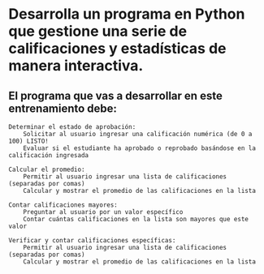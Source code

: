 # Desarrolla un programa en Python que gestione una serie de calificaciones y estadísticas de manera interactiva.
## El programa que vas a desarrollar en este entrenamiento debe:

    Determinar el estado de aprobación:
        Solicitar al usuario ingresar una calificación numérica (de 0 a 100) LISTO!
        Evaluar si el estudiante ha aprobado o reprobado basándose en la calificación ingresada 

    Calcular el promedio:
        Permitir al usuario ingresar una lista de calificaciones (separadas por comas) 
        Calcular y mostrar el promedio de las calificaciones en la lista 

    Contar calificaciones mayores:
        Preguntar al usuario por un valor específico 
        Contar cuántas calificaciones en la lista son mayores que este valor

    Verificar y contar calificaciones específicas:
        Permitir al usuario ingresar una lista de calificaciones (separadas por comas)
        Calcular y mostrar el promedio de las calificaciones en la lista

